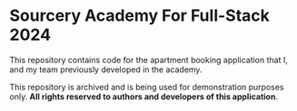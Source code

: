 # Sourcery Academy For Full-Stack 2024
This repository contains code for the apartment booking application that I, and my team previously developed in the academy.

This repository is archived and is being used for demonstration purposes only. **All rights reserved to authors and developers of this application**.
